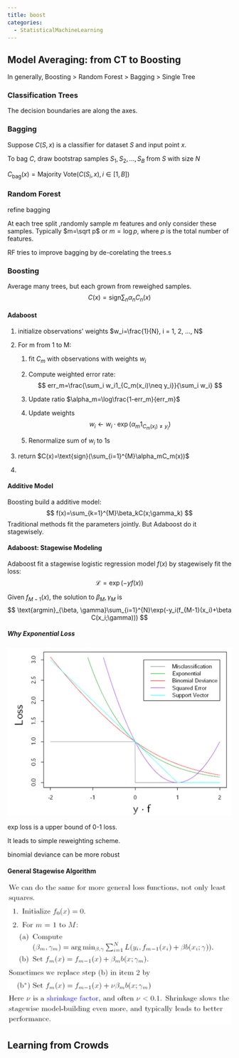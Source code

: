 ```yaml
---
title: boost
categories:
  - StatisticalMachineLearning
---
```


## Model Averaging: from CT to Boosting

In generally, Boosting > Random Forest > Bagging > Single Tree

### Classification Trees

The decision boundaries are along the axes.

### Bagging

Suppose $C(S, x)$ is a classifier for dataset $S$ and input point $x$.

To bag $C$, draw bootstrap samples $S_1, S_2, ..., S_B$ from $S$ with size $N$

$C_{\text{bag}}(x)=\text{Majority Vote}(C(S_i, x), i \in [1, B])$

### Random Forest

refine bagging

At each tree split ,randomly sample $m$ features and only consider these samples. Typically $m=\sqrt p$ or $m=\log p$, where $p$ is the total number of features.

RF tries to improve bagging by de-corelating the trees.s

### Boosting

Average many trees, but each grown from reweighed samples.
$$
C(x)=\text{sign}\sum_{n}\alpha_nC_n(x)
$$

#### Adaboost

1.  initialize observations' weights $w_i=\frac{1}{N}, i = 1, 2, ..., N$

2.  For m from 1 to M:

    1.  fit $C_m$ with observations with weights $w_i$

    2.  Compute weighted error rate:
        $$
        err_m=\frac{\sum_i w_i1_{C_m(x_i)\neq y_i}}{\sum_i w_i}
        $$



    3.  Update ratio $\alpha_m=\log\frac{1-err_m}{err_m}$
    
    4.  Update weights
        $$
        w_i \leftarrow w_i \cdot \exp(\alpha_m1_{C_m(x_i)\neq y_i})
        $$


    5.  Renormalize sum of $w_i$ to 1s

3.  return $C(x)=\text{sign}(\sum_{i=1}^{M}\alpha_mC_m(x))$
4.  

#### Additive Model

Boosting build a additive model:
$$
f(x)=\sum_{k=1}^{M}\beta_kC(x;\gamma_k)
$$
Traditional methods fit the parameters jointly. But Adaboost do it stagewisely.

#### Adaboost: Stagewise Modeling

Adaboost fit a stagewise logistic regression model $f(x)$ by stagewisely fit the loss:
$$
\mathcal{L}=\exp(-yf(x))
$$


Given $f_{M-1}(x)$, the solution to $\beta_M, \gamma_M$ is 
$$
\text{argmin}_{\beta, \gamma}\sum_{i=1}^{N}\exp(-y_i(f_{M-1}(x_i)+\beta C(x_i;\gamma)))
$$

##### Why Exponential Loss

![image-20190419140355191](boost/image-20190419140355191.png)

exp loss is a upper bound of 0-1 loss.

It leads to simple reweighting scheme.

binomial deviance can be more robust

#### General Stagewise Algorithm

![image-20190419140524731](boost/image-20190419140524731.png)

## Learning from Crowds

